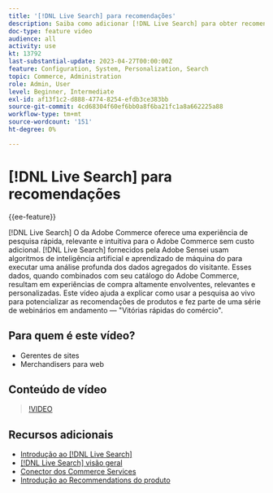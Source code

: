 ```yaml
---
title: '[!DNL Live Search] para recomendações'
description: Saiba como adicionar [!DNL Live Search] para obter recomendações de produtos para sua loja e produzir experiências de compra altamente envolventes, relevantes e personalizadas.
doc-type: feature video
audience: all
activity: use
kt: 13792
last-substantial-update: 2023-04-27T00:00:00Z
feature: Configuration, System, Personalization, Search
topic: Commerce, Administration
role: Admin, User
level: Beginner, Intermediate
exl-id: af13f1c2-d888-4774-8254-efdb3ce383bb
source-git-commit: 4cd68304f60ef6bb0a8f6ba21fc1a8a662225a88
workflow-type: tm+mt
source-wordcount: '151'
ht-degree: 0%

---
```


# [!DNL Live Search] para recomendações

{{ee-feature}}

[!DNL Live Search] O da Adobe Commerce oferece uma experiência de pesquisa rápida, relevante e intuitiva para o Adobe Commerce sem custo adicional. [!DNL Live Search] fornecidos pela Adobe Sensei usam algoritmos de inteligência artificial e aprendizado de máquina do para executar uma análise profunda dos dados agregados do visitante. Esses dados, quando combinados com seu catálogo do Adobe Commerce, resultam em experiências de compra altamente envolventes, relevantes e personalizadas. Este vídeo ajuda a explicar como usar a pesquisa ao vivo para potencializar as recomendações de produtos e fez parte de uma série de webinários em andamento — &quot;Vitórias rápidas do comércio&quot;.

## Para quem é este vídeo?

- Gerentes de sites
- Merchandisers para web

## Conteúdo de vídeo

>[!VIDEO](https://video.tv.adobe.com/v/3412586?quality=12&learn=on)


## Recursos adicionais

- [Introdução ao [!DNL Live Search]](https://experienceleague.adobe.com/docs/commerce-learn/tutorials/marketing/live-search.html)
- [[!DNL Live Search] visão geral](https://experienceleague.adobe.com/docs/commerce-merchant-services/live-search/overview.html)
- [Conector dos Commerce Services](https://experienceleague.adobe.com/docs/commerce-merchant-services/user-guides/integration-services/saas.html)
- [Introdução ao Recommendations do produto](https://experienceleague.adobe.com/docs/commerce-merchant-services/product-recommendations/overview.html)
